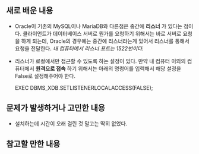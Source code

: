 ## 새로 배운 내용
* Oracle이 기존의 MySQL이나 MariaDB와 다른점은 중간에 __리스너__ 가 있다는 점이다. 클라이언트가 데이터베이스 서버로 뭔가를 요청하기 위해서는 바로 서버로 요청을 하게 되는데,
Oracle의 경우에는 중간에 리스너라는게 있어서 리스너를 통해서 요청을 전달한다. _내 컴퓨터에서 리스너 포트는 1522번이다._
* 리스너가 로컬에서만 접근할 수 있도록 하는 설정이 있다. 만약 내 컴퓨터 이외의 컴퓨터에서 __원격으로 접속__ 하기 위해서는 아래의 명령어를 입력해서 해당 설정을 False로 설정해주어야 한다. 

   EXEC DBMS_XDB.SETLISTENERLOCALACCESS(FALSE);
  

## 문제가 발생하거나 고민한 내용
* 설치하는데 시간이 오래 걸린 것 말고는 딱히 없었다.

## 참고할 만한 내용
